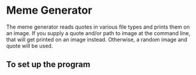 # Meme Generator

The meme generator reads quotes in various file types and prints them on an image. If you supply a quote and/or path to image at the command line, that will get printed on an image instead. Otherwise, a random image and quote will be used.

## To set up the program